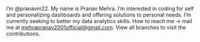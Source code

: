 I’m @pranavm22.
My name is Pranav Mehra.
I’m interested in coding for self and personalizing dashboards and offering solutions to personal needs.
I’m currently seeking to better my data analytics skills.
How to reach me -> mail me at mehrapranav2001official@gmail.com.
View all branches to visit the contributions.
